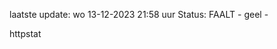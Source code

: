 laatste update: 
wo 13-12-2023 21:58   uur 
Status: FAALT - geel - 
<div class="service Y">httpstat</div>